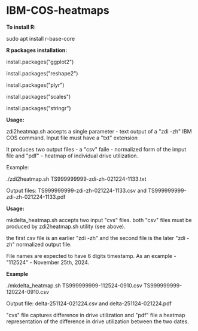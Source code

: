 # IBM-COS-heatmaps
**To install R:**

sudo apt install r-base-core

**R packages installation:**

install.packages("ggplot2")

install.packages("reshape2")

install.packages("plyr")

install.packages("scales")

install.packages("stringr")

**Usage:**

zdi2heatmap.sh accepts a single parameter - text output of a "zdi -zh" IBM COS command. Input file must have a "txt" extension

It produces two output files - a "csv" faile - normalized form of the imput file and "pdf" - heatmap of individual drive utilization. 

Example: 

./zdi2heatmap.sh TS999999999-zdi-zh-021224-1133.txt

Output files: TS999999999-zdi-zh-021224-1133.csv and TS999999999-zdi-zh-021224-1133.pdf

**Usage:**

mkdelta_heatmap.sh accepts two input "cvs" files. both "csv" files must be produced by zdi2heatmap.sh utility (see above).

the first csv file is an earlier "zdi -zh" and the second file is the later "zdi -zh" normalized output file. 

File names are expected to have 6 digits timestamp. As an example - "112524" - November 25th, 2024.

**Example**

./mkdelta_heatmap.sh TS999999999-112524-0910.csv  TS999999999-120224-0910.csv

Output file: delta-251124-021224.csv and delta-251124-021224.pdf

"cvs" file captures difference in drive utilization and "pdf" file a heatmap representation of the difference in drive utilization between the two dates.
